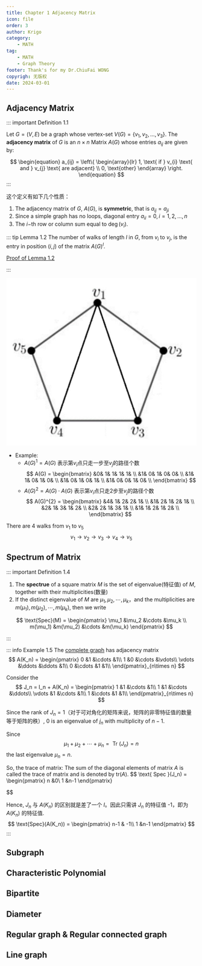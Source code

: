 ```yaml
---
title: Chapter 1 Adjacency Matrix 
icon: file
order: 3
author: Krigo
category:
    - MATH
tag: 
    - MATH
    - Graph Theory
footer: Thank's for my Dr.ChiuFai WONG
copyrigh: 无版权
date: 2024-03-01
---
```

## Adjacency Matrix
::: important Definition 1.1

Let $G = (V,E)$ be a graph whose vertex-set $V(G) = \{v_1,v_2,...,v_3\}.$ The **adjacency matrix** of $G$ is an $n \times n$ Matrix $A(G)$ whose entries $a_{ij}$ are given by:


$$
\begin{equation}  
a_{ij} = \left\{  
    \begin{array}{lr}
    1, \text{ if } v_{i} \text{ and } v_{j} \text{ are adjacent} \\
    0, \text{other}
    \end{array}  
\right.  
\end{equation} 
$$
:::

这个定义有如下几个性质：
1. The adjacency matrix of $G$, $A(G)$, is **symmetric**, that is $a_{ij} = a_{ji}$
2. Since a simple graph has no loops, diagonal entry $a_{ii} = 0,i = 1,2,...,n$
3. The $i-$th row or column sum equal to $\deg(v_i)$.

::: tip Lemma 1.2 
The number of walks of length $l$ in $G$, from $v_i$ to $v_j$, is the entry in position $(i,j)$ of the matrix $A(G)^{l}$.

[Proof of Lemma 1.2](./Proof_of_Chapter_1/Lemma_1.2_proof.md)

:::

![Example 1.3](../images/example_1_3.png)

- Example:
  - $A(G)^{1} = A(G)$ 表示第$v_i$点只走一步至$v_j$的路径个数
$$
 A(G) = \begin{bmatrix}
    &0& 1& 1& 1& 1& \\
    &1& 0& 1& 0& 0& \\
    &1& 1& 0& 1& 0& \\
    &1& 0& 1& 0& 1& \\
    &1& 0& 0& 1& 0& \\
\end{bmatrix}
$$
  - $A(G)^{2} = A(G) \cdot A(G)$ 表示第$v_i$点只走2步至$v_j$的路径个数
$$
 A(G)^{2} = \begin{bmatrix}
    &4& 1& 2& 2& 1& \\
    &1& 2& 1& 2& 1& \\
    &2& 1& 3& 1& 2& \\
    &2& 2& 1& 3& 1& \\
    &1& 1& 2& 1& 2& \\
\end{bmatrix}
$$

There are 4 walks from $v_1$ to $v_5$
$$
v_1 \to v_2 \to v_3 \to v_4 \to v_5
$$

## Spectrum of Matrix
::: important Definition 1.4 

1. The **spectrue** of a square matrix $M$ is the set of eigenvalue(特征值) of $M$, together with their multiplicities(数量)
2. If the distinct eigenvalue of $M$ are $\mu_1,\mu_2,\cdots,\mu_k$，and the multiplicities are $m(\mu_1),m(\mu_2),\cdots,m(\mu_k)$, then we write

$$
\text{Spec}(M) = 
\begin{pmatrix}
    \mu_1 &\mu_2 &\cdots &\mu_k \\ 
    m(\mu_1) &m(\mu_2) &\cdots &m(\mu_k)
\end{pmatrix}
$$

:::

::: info Example 1.5
The [complete graph](../Basic_concept.md#complete-graph) has adjacency matrix
$$
A(K_n) = 
\begin{pmatrix}
    0 &1 &\cdots &1\\
    1 &0 &\cdots &\vdots\\
    \vdots &\ddots &\ddots &1\\
    0 &\cdots &1 &1\\
\end{pmatrix}_{n\times n}
$$

Consider the 
$$
J_n = I_n + A(K_n) = 
\begin{pmatrix}
    1 &1 &\cdots &1\\
    1 &1 &\cdots &\ddots\\
    \vdots &1 &\cdots &1\\
    1 &\cdots &1 &1\\
\end{pmatrix}_{n\times n}
$$

Since the rank of $J_n = 1$（对于可对角化的矩阵来说，矩阵的非零特征值的数量等于矩阵的秩）, $0$ is an eigenvalue of $j_n$ with multiplicity of $n-1$.

Since 
$$
\mu_1 + \mu_2 + \cdots + \mu_n = \text{ Tr }(J_n) = n
$$
the last eigenvalue $\mu_n = n$.

So, the trace of matrix:
The sum of the diagonal elements of matrix $A$ is called the trace of matrix and is denoted by $\text{tr}(A)$.
$$
\text{ Spec }(J_n) = \begin{pmatrix}
    n &0\\
    1 &n-1
\end{pmatrix}

$$

Hence, $J_n$ 与 $A(K_n)$ 的区别就是差了一个 $I$。因此只需讲 $J_n$ 的特征值 -1，即为 $A(K_n)$ 的特征值.
$$
\text{Spec}(A(K_n)) = \begin{pmatrix}
    n-1 & -1\\
    1 &n-1
\end{pmatrix}
$$
:::

## Subgraph

## Characteristic Polynomial

## Bipartite

## Diameter

## Regular graph & Regular connected graph

## Line graph

